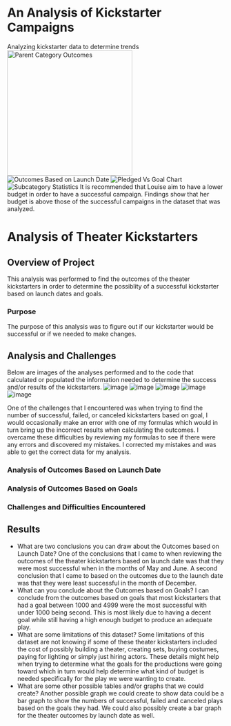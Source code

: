 # An Analysis of Kickstarter Campaigns
Analyzing kickstarter data to determine trends
<img width="290" alt="Parent Category Outcomes" src="https://user-images.githubusercontent.com/95394598/145687268-4daa9765-6e6f-4886-bedf-4f8058e8277d.png">
![Outcomes Based on Launch Date](https://user-images.githubusercontent.com/95394598/145687273-49064759-c921-413d-a3c4-7634ce4b294c.png)
![Pledged Vs  Goal Chart](https://user-images.githubusercontent.com/95394598/145687317-d6b805d3-2b31-4bb1-b071-8f46f067f6e6.png)
![Subcategory Statistics](https://user-images.githubusercontent.com/95394598/145687480-c90412e5-f46a-40b1-8349-79d7190a488b.png)
It is recommended that Louise aim to have a lower budget in order to have a successful campaign. Findings show that her budget is above those of the successful campaigns in the dataset that was analyzed. 
# Analysis of Theater Kickstarters 

## Overview of Project
 This analysis was performed to find the outcomes of the theater kickstarters in order to determine the possiblity of a successful kickstarter based on launch dates and goals.

### Purpose
 The purpose of this analysis was to figure out if our kickstarter would be successful or if we needed to make changes.

## Analysis and Challenges
 Below are images of the analyses performed and to the code that calculated or populated the information needed to determine the success and/or results of the kickstarters.
![image](https://user-images.githubusercontent.com/95394598/146484600-f0943af4-2a70-4cce-a2bd-1cdd0990e6b8.png)
![image](https://user-images.githubusercontent.com/95394598/146484637-71f2c4d0-a5c6-46e6-ba62-c622317b7f06.png)
![image](https://user-images.githubusercontent.com/95394598/146484677-7cb29346-ad3e-4bd3-b204-4d72248b91d5.png)
![image](https://user-images.githubusercontent.com/95394598/146484743-cb40a07f-784b-4017-93fd-c04734c7efb6.png)
![image](https://user-images.githubusercontent.com/95394598/146484818-7e83eb45-b108-457d-9e39-2f1ca61e8125.png)

 One of the challenges that I encountered was when trying to find the number of successful, failed, or canceled kickstarters based on goal, I would occasionally make an error with one of my formulas which would in turn bring up the incorrect results when calculating the outcomes. I overcame these difficulties by reviewing my formulas to see if there were any errors and discovered my mistakes. I corrected my mistakes and was able to get the correct data for my analysis.

### Analysis of Outcomes Based on Launch Date
 
### Analysis of Outcomes Based on Goals

### Challenges and Difficulties Encountered

## Results

- What are two conclusions you can draw about the Outcomes based on Launch Date?
 One of the conclusions that I came to when reviewing the outcomes of the theater kickstarters based on launch date was that they were most successful when in the months of May and June. 
 A second conclusion that I came to based on the outcomes due to the launch date was that they were least successful in the month of December.
- What can you conclude about the Outcomes based on Goals?
 I can conclude from the outcomes based on goals that most kickstarters that had a goal between 1000 and 4999 were the most successful with under 1000 being second. This is most likely due to having a decent goal while still having a high enough budget to produce an adequate play.
- What are some limitations of this dataset?
 Some limitations of this dataset are not knowing if some of these theater kickstarters included the cost of possibly building a theater, creating sets, buying costumes, paying for lighting or simply just hiring actors. These details might help when trying to determine what the goals for the productions were going toward which in turn would help determine what kind of budget is needed specifically for the play we were wanting to create.
- What are some other possible tables and/or graphs that we could create?
 Another possible graph we could create to show data could be a bar graph to show the numbers of successful, failed and canceled plays based on the goals they had. We could also possibly create a bar graph for the theater outcomes by launch date as well.
